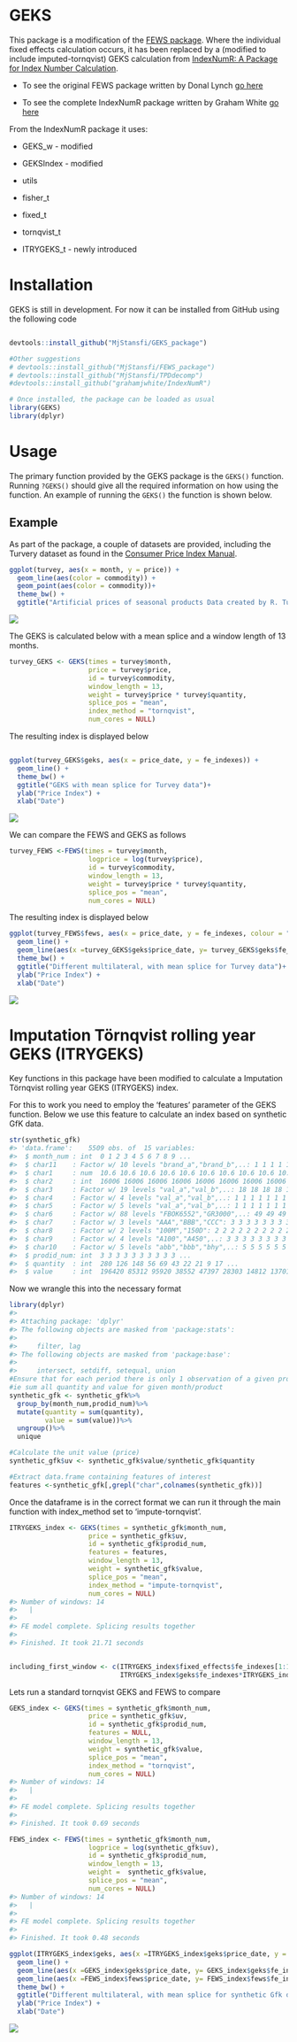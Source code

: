 <!-- README.md is generated from README.Rmd. Please edit that file -->
GEKS
====

This package is a modification of the [FEWS
package](https://github.com/MjStansfi/FEWS_package). Where the
individual fixed effects calculation occurs, it has been replaced by a
(modified to include imputed-tornqvist) GEKS calculation from
[IndexNumR: A Package for Index Number
Calculation](https://cran.r-project.org/web/packages/IndexNumR/vignettes/indexnumr.html#the-geks-method).

-   To see the original FEWS package written by Donal Lynch [go
    here](https://github.com/Donal-lynch/FEWS_package)

-   To see the complete IndexNumR package written by Graham White [go
    here](https://github.com/grahamjwhite/IndexNumR)

From the IndexNumR package it uses:

-   GEKS\_w - modified

-   GEKSIndex - modified

-   utils

-   fisher\_t

-   fixed\_t

-   tornqvist\_t

-   ITRYGEKS\_t - newly introduced

Installation
============

GEKS is still in development. For now it can be installed from GitHub
using the following code

``` r

devtools::install_github("MjStansfi/GEKS_package")

#Other suggestions
# devtools::install_github("MjStansfi/FEWS_package")
# devtools::install_github("MjStansfi/TPDdecomp")
#devtools::install_github("grahamjwhite/IndexNumR")

# Once installed, the package can be loaded as usual
library(GEKS)
library(dplyr)
```

Usage
=====

The primary function provided by the GEKS package is the `GEKS()`
function. Running `?GEKS()` should give all the required information on
how using the function. An example of running the `GEKS()` the function
is shown below.

Example
-------

As part of the package, a couple of datasets are provided, including the
Turvery dataset as found in the [Consumer Price Index
Manual](https://www.ilo.org/wcmsp5/groups/public/---dgreports/---stat/documents/presentation/wcms_331153.pdf).

``` r
ggplot(turvey, aes(x = month, y = price)) + 
  geom_line(aes(color = commodity)) + 
  geom_point(aes(color = commodity))+
  theme_bw() +
  ggtitle("Artificial prices of seasonal products Data created by R. Turvey")
```

![](README-data_viz-1.png)

The GEKS is calculated below with a mean splice and a window length of
13 months.

``` r
turvey_GEKS <- GEKS(times = turvey$month,
                    price = turvey$price,
                    id = turvey$commodity,
                    window_length = 13,
                    weight = turvey$price * turvey$quantity,
                    splice_pos = "mean",
                    index_method = "tornqvist",
                    num_cores = NULL)
```

The resulting index is displayed below

``` r

ggplot(turvey_GEKS$geks, aes(x = price_date, y = fe_indexes)) + 
  geom_line() + 
  theme_bw() +
  ggtitle("GEKS with mean splice for Turvey data")+
  ylab("Price Index") + 
  xlab("Date")
```

![](README-geks_result-1.png)

We can compare the FEWS and GEKS as follows

``` r
turvey_FEWS <-FEWS(times = turvey$month,
                    logprice = log(turvey$price),
                    id = turvey$commodity,
                    window_length = 13,
                    weight = turvey$price * turvey$quantity,
                    splice_pos = "mean",
                    num_cores = NULL)
```

The resulting index is displayed below

``` r
ggplot(turvey_FEWS$fews, aes(x = price_date, y = fe_indexes, colour = "FEWS")) +
  geom_line() +
  geom_line(aes(x =turvey_GEKS$geks$price_date, y= turvey_GEKS$geks$fe_indexes, colour = "GEKS-tornqvist"))+
  theme_bw() +
  ggtitle("Different multilateral, with mean splice for Turvey data")+
  ylab("Price Index") +
  xlab("Date")
```

![](README-geks_fews_plot-1.png)

Imputation Törnqvist rolling year GEKS (ITRYGEKS)
=================================================

Key functions in this package have been modified to calculate a
Imputation Törnqvist rolling year GEKS (ITRYGEKS) index.

For this to work you need to employ the ‘features’ parameter of the GEKS
function. Below we use this feature to calculate an index based on
synthetic GfK data.

``` r
str(synthetic_gfk)
#> 'data.frame':    5509 obs. of  15 variables:
#>  $ month_num : int  0 1 2 3 4 5 6 7 8 9 ...
#>  $ char11    : Factor w/ 10 levels "brand_a","brand_b",..: 1 1 1 1 1 1 1 1 1 1 ...
#>  $ char1     : num  10.6 10.6 10.6 10.6 10.6 10.6 10.6 10.6 10.6 10.6 ...
#>  $ char2     : int  16006 16006 16006 16006 16006 16006 16006 16006 16006 16006 ...
#>  $ char3     : Factor w/ 19 levels "val_a","val_b",..: 18 18 18 18 18 18 18 18 18 18 ...
#>  $ char4     : Factor w/ 4 levels "val_a","val_b",..: 1 1 1 1 1 1 1 1 1 1 ...
#>  $ char5     : Factor w/ 5 levels "val_a","val_b",..: 1 1 1 1 1 1 1 1 1 1 ...
#>  $ char6     : Factor w/ 88 levels "FBOK6552","GR3000",..: 49 49 49 49 49 49 49 49 49 49 ...
#>  $ char7     : Factor w/ 3 levels "AAA","BBB","CCC": 3 3 3 3 3 3 3 3 3 3 ...
#>  $ char8     : Factor w/ 2 levels "100M","150D": 2 2 2 2 2 2 2 2 2 2 ...
#>  $ char9     : Factor w/ 4 levels "A100","A450",..: 3 3 3 3 3 3 3 3 3 3 ...
#>  $ char10    : Factor w/ 5 levels "abb","bbb","bhy",..: 5 5 5 5 5 5 5 5 5 5 ...
#>  $ prodid_num: int  3 3 3 3 3 3 3 3 3 3 ...
#>  $ quantity  : int  280 126 148 56 69 43 22 21 9 17 ...
#>  $ value     : int  196420 85312 95920 38552 47397 28303 14812 13701 6304 10651 ...
```

Now we wrangle this into the necessary format

``` r
library(dplyr)
#> 
#> Attaching package: 'dplyr'
#> The following objects are masked from 'package:stats':
#> 
#>     filter, lag
#> The following objects are masked from 'package:base':
#> 
#>     intersect, setdiff, setequal, union
#Ensure that for each period there is only 1 observation of a given product
#ie sum all quantity and value for given month/product
synthetic_gfk <- synthetic_gfk%>%
  group_by(month_num,prodid_num)%>%
  mutate(quantity = sum(quantity),
         value = sum(value))%>%
  ungroup()%>%
  unique

#Calculate the unit value (price)
synthetic_gfk$uv <- synthetic_gfk$value/synthetic_gfk$quantity

#Extract data.frame containing features of interest
features <-synthetic_gfk[,grepl("char",colnames(synthetic_gfk))]
```

Once the dataframe is in the correct format we can run it through the
main function with index\_method set to ‘impute-tornqvist’.

``` r
ITRYGEKS_index <- GEKS(times = synthetic_gfk$month_num,
                    price = synthetic_gfk$uv,
                    id = synthetic_gfk$prodid_num,
                    features = features,
                    window_length = 13,
                    weight = synthetic_gfk$value,
                    splice_pos = "mean",
                    index_method = "impute-tornqvist",
                    num_cores = NULL)
#> Number of windows: 14 
#>   |                                                                         |                                                                 |   0%  |                                                                         |=====                                                            |   7%  |                                                                         |=========                                                        |  14%  |                                                                         |==============                                                   |  21%  |                                                                         |===================                                              |  29%  |                                                                         |=======================                                          |  36%  |                                                                         |============================                                     |  43%  |                                                                         |================================                                 |  50%  |                                                                         |=====================================                            |  57%  |                                                                         |==========================================                       |  64%  |                                                                         |==============================================                   |  71%  |                                                                         |===================================================              |  79%  |                                                                         |========================================================         |  86%  |                                                                         |============================================================     |  93%  |                                                                         |=================================================================| 100%
#> 
#> FE model complete. Splicing results together
#> 
#> Finished. It took 21.71 seconds


including_first_window <- c(ITRYGEKS_index$fixed_effects$fe_indexes[1:12], #Take first 12 observations
                            ITRYGEKS_index$geks$fe_indexes*ITRYGEKS_index$fixed_effects$fe_indexes[13]) #Manually splice on at position 13(window length)
```

Lets run a standard tornqvist GEKS and FEWS to compare

``` r
GEKS_index <- GEKS(times = synthetic_gfk$month_num,
                    price = synthetic_gfk$uv,
                    id = synthetic_gfk$prodid_num,
                    features = NULL,
                    window_length = 13,
                    weight = synthetic_gfk$value,
                    splice_pos = "mean",
                    index_method = "tornqvist",
                    num_cores = NULL)
#> Number of windows: 14 
#>   |                                                                         |                                                                 |   0%  |                                                                         |=====                                                            |   7%  |                                                                         |=========                                                        |  14%  |                                                                         |==============                                                   |  21%  |                                                                         |===================                                              |  29%  |                                                                         |=======================                                          |  36%  |                                                                         |============================                                     |  43%  |                                                                         |================================                                 |  50%  |                                                                         |=====================================                            |  57%  |                                                                         |==========================================                       |  64%  |                                                                         |==============================================                   |  71%  |                                                                         |===================================================              |  79%  |                                                                         |========================================================         |  86%  |                                                                         |============================================================     |  93%  |                                                                         |=================================================================| 100%
#> 
#> FE model complete. Splicing results together
#> 
#> Finished. It took 0.69 seconds

FEWS_index <- FEWS(times = synthetic_gfk$month_num,
                    logprice = log(synthetic_gfk$uv),
                    id = synthetic_gfk$prodid_num,
                    window_length = 13,
                    weight =  synthetic_gfk$value,
                    splice_pos = "mean",
                    num_cores = NULL)
#> Number of windows: 14 
#>   |                                                                         |                                                                 |   0%  |                                                                         |=====                                                            |   7%  |                                                                         |=========                                                        |  14%  |                                                                         |==============                                                   |  21%  |                                                                         |===================                                              |  29%  |                                                                         |=======================                                          |  36%  |                                                                         |============================                                     |  43%  |                                                                         |================================                                 |  50%  |                                                                         |=====================================                            |  57%  |                                                                         |==========================================                       |  64%  |                                                                         |==============================================                   |  71%  |                                                                         |===================================================              |  79%  |                                                                         |========================================================         |  86%  |                                                                         |============================================================     |  93%  |                                                                         |=================================================================| 100%
#> 
#> FE model complete. Splicing results together
#> 
#> Finished. It took 0.48 seconds
```

``` r
ggplot(ITRYGEKS_index$geks, aes(x =ITRYGEKS_index$geks$price_date, y = ITRYGEKS_index$geks$fe_indexes, colour = "ITRYGEKS")) +
  geom_line() +
  geom_line(aes(x =GEKS_index$geks$price_date, y= GEKS_index$geks$fe_indexes, colour = "GEKS-tornqvist"))+
  geom_line(aes(x =FEWS_index$fews$price_date, y= FEWS_index$fews$fe_indexes, colour = "FEWS"))+
  theme_bw() +
  ggtitle("Different multilateral, with mean splice for synthetic Gfk data")+
  ylab("Price Index") +
  xlab("Date")
```

![](README-geks_geks_plot-1.png)
